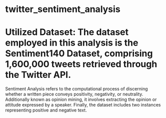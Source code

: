 # twitter_sentiment_analysis
# Utilized Dataset: The dataset employed in this analysis is the Sentiment140 Dataset, comprising 1,600,000 tweets retrieved through the Twitter API.

Sentiment Analysis refers to the computational process of discerning whether a written piece conveys positivity, negativity, or neutrality. Additionally known as opinion mining, it involves extracting the opinion or attitude expressed by a speaker.
Finally, the dataset includes two instances representing positive and negative text.
